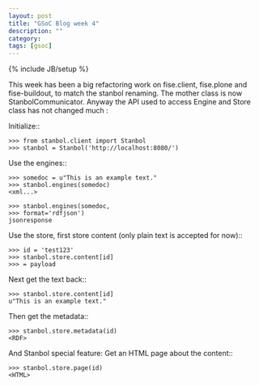 ```yaml
---
layout: post
title: "GSoC Blog week 4"
description: ""
category: 
tags: [gsoc]
---
```

{% include JB/setup %}

This week has been a big refactoring work on fise.client, fise.plone and
fise-buildout, to match the stanbol renaming. The mother class is now
StanbolCommunicator. Anyway the API used to access Engine and Store class has
not changed much :

Initialize::

    >>> from stanbol.client import Stanbol
    >>> stanbol = Stanbol('http://localhost:8080/')

Use the engines::    

    >>> somedoc = u"This is an example text."
    >>> stanbol.engines(somedoc)
    <xml...>

    >>> stanbol.engines(somedoc,
    >>> format='rdfjson')
    jsonresponse

Use the store, first store content (only plain text is accepted for now)::

    >>> id = 'test123'
    >>> stanbol.store.content[id]
    >>> = payload

Next get the text back::    

    >>> stanbol.store.content[id]
    u"This is an example text."

Then get the metadata::

    >>> stanbol.store.metadata(id)
    <RDF>

And Stanbol special feature: Get an HTML page about the content::

    >>> stanbol.store.page(id)
    <HTML>
